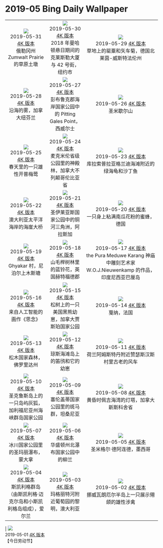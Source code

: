 # 2019-05 Bing Daily Wallpaper

|                                                                                                                                                                                                                                                                                                                                                         |                                                                                                                                                                                                                                                                                                                                                          |                                                                                                                                                                                                                                                                                                                                                                            |
| :-----------------------------------------------------------------------------------------------------------------------------------------------------------------------------------------------------------------------------------------------------------------------------------------------------------------------------------------------------: | :------------------------------------------------------------------------------------------------------------------------------------------------------------------------------------------------------------------------------------------------------------------------------------------------------------------------------------------------------: | :------------------------------------------------------------------------------------------------------------------------------------------------------------------------------------------------------------------------------------------------------------------------------------------------------------------------------------------------------------------------: |
|              ![](https://cn.bing.com/th?id=OHR.ZumwaltPrairie_ZH-CN4572430876_1920x1080.jpg&rf=LaDigue_UHD.jpg&pid=hp&w=480&h=270&rs=1&c=4)<br> 2019-05-31 [4K 版本](https://cn.bing.com/th?id=OHR.ZumwaltPrairie_ZH-CN4572430876_1920x1080.jpg&rf=LaDigue_UHD.jpg&pid=hp&w=3840&h=2160&rs=1&c=4) <br> 俄勒冈州 Zumwalt Prairie 的草原土墩              |     ![](https://cn.bing.com/th?id=OHR.Manhattanhenge_ZH-CN4659585143_1920x1080.jpg&rf=LaDigue_UHD.jpg&pid=hp&w=480&h=270&rs=1&c=4)<br> 2019-05-30 [4K 版本](https://cn.bing.com/th?id=OHR.Manhattanhenge_ZH-CN4659585143_1920x1080.jpg&rf=LaDigue_UHD.jpg&pid=hp&w=3840&h=2160&rs=1&c=4) <br> 2018 年曼哈顿悬日期间的克莱斯勒大厦与 42 号街，纽约市      |                  ![](https://cn.bing.com/th?id=OHR.BlumenwieseNRW_ZH-CN4774429225_1920x1080.jpg&rf=LaDigue_UHD.jpg&pid=hp&w=480&h=270&rs=1&c=4)<br> 2019-05-29 [4K 版本](https://cn.bing.com/th?id=OHR.BlumenwieseNRW_ZH-CN4774429225_1920x1080.jpg&rf=LaDigue_UHD.jpg&pid=hp&w=3840&h=2160&rs=1&c=4) <br> 草地上的罂粟和矢车菊，德国北莱茵-威斯特法伦州                   |
|                           ![](https://cn.bing.com/th?id=OHR.NFLDfog_ZH-CN4846953507_1920x1080.jpg&rf=LaDigue_UHD.jpg&pid=hp&w=480&h=270&rs=1&c=4)<br> 2019-05-28 [4K 版本](https://cn.bing.com/th?id=OHR.NFLDfog_ZH-CN4846953507_1920x1080.jpg&rf=LaDigue_UHD.jpg&pid=hp&w=3840&h=2160&rs=1&c=4) <br> 沿海的雾，加拿大纽芬兰                            | ![](https://cn.bing.com/th?id=OHR.PittingGalesPoint_ZH-CN4893591142_1920x1080.jpg&rf=LaDigue_UHD.jpg&pid=hp&w=480&h=270&rs=1&c=4)<br> 2019-05-27 [4K 版本](https://cn.bing.com/th?id=OHR.PittingGalesPoint_ZH-CN4893591142_1920x1080.jpg&rf=LaDigue_UHD.jpg&pid=hp&w=3840&h=2160&rs=1&c=4) <br> 彭布鲁克郡海岸国家公园中的 Pitting Gales Point，西威尔士 |                                    ![](https://cn.bing.com/th?id=OHR.MarathonduMont_ZH-CN5049722437_1920x1080.jpg&rf=LaDigue_UHD.jpg&pid=hp&w=480&h=270&rs=1&c=4)<br> 2019-05-26 [4K 版本](https://cn.bing.com/th?id=OHR.MarathonduMont_ZH-CN5049722437_1920x1080.jpg&rf=LaDigue_UHD.jpg&pid=hp&w=3840&h=2160&rs=1&c=4) <br> 圣米歇尔山                                    |
|                   ![](https://cn.bing.com/th?id=OHR.CapeMayWarbler_ZH-CN5148312890_1920x1080.jpg&rf=LaDigue_UHD.jpg&pid=hp&w=480&h=270&rs=1&c=4)<br> 2019-05-25 [4K 版本](https://cn.bing.com/th?id=OHR.CapeMayWarbler_ZH-CN5148312890_1920x1080.jpg&rf=LaDigue_UHD.jpg&pid=hp&w=3840&h=2160&rs=1&c=4) <br> 春天里的一只雄性开普梅莺                    |      ![](https://cn.bing.com/th?id=OHR.MacmillanForest_ZH-CN5295176479_1920x1080.jpg&rf=LaDigue_UHD.jpg&pid=hp&w=480&h=270&rs=1&c=4)<br> 2019-05-24 [4K 版本](https://cn.bing.com/th?id=OHR.MacmillanForest_ZH-CN5295176479_1920x1080.jpg&rf=LaDigue_UHD.jpg&pid=hp&w=3840&h=2160&rs=1&c=4) <br> 麦克米伦省级公园里的神殿林，加拿大不列颠哥伦比亚省      |                     ![](https://cn.bing.com/th?id=OHR.CuracaoTurtle_ZH-CN5468901173_1920x1080.jpg&rf=LaDigue_UHD.jpg&pid=hp&w=480&h=270&rs=1&c=4)<br> 2019-05-23 [4K 版本](https://cn.bing.com/th?id=OHR.CuracaoTurtle_ZH-CN5468901173_1920x1080.jpg&rf=LaDigue_UHD.jpg&pid=hp&w=3840&h=2160&rs=1&c=4) <br> 库拉索普拉亚格兰迪海滩附近的绿海龟和沙丁鱼                     |
|                 ![](https://cn.bing.com/th?id=OHR.SeaCliffBridge_ZH-CN5362667487_1920x1080.jpg&rf=LaDigue_UHD.jpg&pid=hp&w=480&h=270&rs=1&c=4)<br> 2019-05-22 [4K 版本](https://cn.bing.com/th?id=OHR.SeaCliffBridge_ZH-CN5362667487_1920x1080.jpg&rf=LaDigue_UHD.jpg&pid=hp&w=3840&h=2160&rs=1&c=4) <br> 澳大利亚太平洋海岸的海崖大桥                  |                  ![](https://cn.bing.com/th?id=OHR.CRDelta_ZH-CN5088201492_1920x1080.jpg&rf=LaDigue_UHD.jpg&pid=hp&w=480&h=270&rs=1&c=4)<br> 2019-05-21 [4K 版本](https://cn.bing.com/th?id=OHR.CRDelta_ZH-CN5088201492_1920x1080.jpg&rf=LaDigue_UHD.jpg&pid=hp&w=3840&h=2160&rs=1&c=4) <br> 圣伊莱亚斯国家公园中的铜河三角洲，阿拉斯加                  |                                ![](https://cn.bing.com/th?id=OHR.BeeWeek_ZH-CN4917222816_1920x1080.jpg&rf=LaDigue_UHD.jpg&pid=hp&w=480&h=270&rs=1&c=4)<br> 2019-05-20 [4K 版本](https://cn.bing.com/th?id=OHR.BeeWeek_ZH-CN4917222816_1920x1080.jpg&rf=LaDigue_UHD.jpg&pid=hp&w=3840&h=2160&rs=1&c=4) <br> 一只身上粘满南瓜花粉的蜜蜂，德国                                |
|                         ![](https://cn.bing.com/th?id=OHR.Ghyakar_ZH-CN4631836915_1920x1080.jpg&rf=LaDigue_UHD.jpg&pid=hp&w=480&h=270&rs=1&c=4)<br> 2019-05-19 [4K 版本](https://cn.bing.com/th?id=OHR.Ghyakar_ZH-CN4631836915_1920x1080.jpg&rf=LaDigue_UHD.jpg&pid=hp&w=3840&h=2160&rs=1&c=4) <br> Ghyakar 村，尼泊尔上木斯塘                          |               ![](https://cn.bing.com/th?id=OHR.BluebellBeech_ZH-CN8269343251_1920x1080.jpg&rf=LaDigue_UHD.jpg&pid=hp&w=480&h=270&rs=1&c=4)<br> 2019-05-18 [4K 版本](https://cn.bing.com/th?id=OHR.BluebellBeech_ZH-CN8269343251_1920x1080.jpg&rf=LaDigue_UHD.jpg&pid=hp&w=3840&h=2160&rs=1&c=4) <br> 山毛榉树林里的蓝铃花，英国赫特福德郡               | ![](https://cn.bing.com/th?id=OHR.BicycleRelief_ZH-CN4483533362_1920x1080.jpg&rf=LaDigue_UHD.jpg&pid=hp&w=480&h=270&rs=1&c=4)<br> 2019-05-17 [4K 版本](https://cn.bing.com/th?id=OHR.BicycleRelief_ZH-CN4483533362_1920x1080.jpg&rf=LaDigue_UHD.jpg&pid=hp&w=3840&h=2160&rs=1&c=4) <br> the Pura Meduwe Karang 神庙中雕刻艺术家 W.O.J.Nieuwenkamp 的作品，印度尼西亚巴厘岛 |
|                 ![](https://cn.bing.com/th?id=OHR.xiaoicepainting_ZH-CN8581660984_1920x1080.jpg&rf=LaDigue_UHD.jpg&pid=hp&w=480&h=270&rs=1&c=4)<br> 2019-05-16 [4K 版本](https://cn.bing.com/th?id=OHR.xiaoicepainting_ZH-CN8581660984_1920x1080.jpg&rf=LaDigue_UHD.jpg&pid=hp&w=3840&h=2160&rs=1&c=4) <br> 来自人工智能的画作《思念》                  |              ![](https://cn.bing.com/th?id=OHR.JasperCub_ZH-CN4314891686_1920x1080.jpg&rf=LaDigue_UHD.jpg&pid=hp&w=480&h=270&rs=1&c=4)<br> 2019-05-15 [4K 版本](https://cn.bing.com/th?id=OHR.JasperCub_ZH-CN4314891686_1920x1080.jpg&rf=LaDigue_UHD.jpg&pid=hp&w=3840&h=2160&rs=1&c=4) <br> 松树上的一只美国黑熊幼崽，加拿大贾斯珀国家公园              |                                        ![](https://cn.bing.com/th?id=OHR.BlueCannes_ZH-CN1811852585_1920x1080.jpg&rf=LaDigue_UHD.jpg&pid=hp&w=480&h=270&rs=1&c=4)<br> 2019-05-14 [4K 版本](https://cn.bing.com/th?id=OHR.BlueCannes_ZH-CN1811852585_1920x1080.jpg&rf=LaDigue_UHD.jpg&pid=hp&w=3840&h=2160&rs=1&c=4) <br> 戛纳，法国                                        |
|                        ![](https://cn.bing.com/th?id=OHR.PineLogSP_ZH-CN1105763820_1920x1080.jpg&rf=LaDigue_UHD.jpg&pid=hp&w=480&h=270&rs=1&c=4)<br> 2019-05-13 [4K 版本](https://cn.bing.com/th?id=OHR.PineLogSP_ZH-CN1105763820_1920x1080.jpg&rf=LaDigue_UHD.jpg&pid=hp&w=3840&h=2160&rs=1&c=4) <br> 松木国家森林，佛罗里达州                         |                    ![](https://cn.bing.com/th?id=OHR.PipingPlover_ZH-CN0992806167_1920x1080.jpg&rf=LaDigue_UHD.jpg&pid=hp&w=480&h=270&rs=1&c=4)<br> 2019-05-12 [4K 版本](https://cn.bing.com/th?id=OHR.PipingPlover_ZH-CN0992806167_1920x1080.jpg&rf=LaDigue_UHD.jpg&pid=hp&w=3840&h=2160&rs=1&c=4) <br> 琼斯海滩岛上的笛鸻和它的幼崽                    |                      ![](https://cn.bing.com/th?id=OHR.ZaanseSchans_ZH-CN5665496862_1920x1080.jpg&rf=LaDigue_UHD.jpg&pid=hp&w=480&h=270&rs=1&c=4)<br> 2019-05-11 [4K 版本](https://cn.bing.com/th?id=OHR.ZaanseSchans_ZH-CN5665496862_1920x1080.jpg&rf=LaDigue_UHD.jpg&pid=hp&w=3840&h=2160&rs=1&c=4) <br> 荷兰阿姆斯特丹附近赞瑟斯汉斯村里古老的风车                      |
| ![](https://cn.bing.com/th?id=OHR.ChannelIslandFox_ZH-CN5568101953_1920x1080.jpg&rf=LaDigue_UHD.jpg&pid=hp&w=480&h=270&rs=1&c=4)<br> 2019-05-10 [4K 版本](https://cn.bing.com/th?id=OHR.ChannelIslandFox_ZH-CN5568101953_1920x1080.jpg&rf=LaDigue_UHD.jpg&pid=hp&w=3840&h=2160&rs=1&c=4) <br> 圣克鲁斯岛上的一只岛屿灰狐，加利福尼亚州海峡群岛国家公园  |              ![](https://cn.bing.com/th?id=OHR.SerengetiZebra_ZH-CN9007197602_1920x1080.jpg&rf=LaDigue_UHD.jpg&pid=hp&w=480&h=270&rs=1&c=4)<br> 2019-05-09 [4K 版本](https://cn.bing.com/th?id=OHR.SerengetiZebra_ZH-CN9007197602_1920x1080.jpg&rf=LaDigue_UHD.jpg&pid=hp&w=3840&h=2160&rs=1&c=4) <br> 塞伦盖蒂国家公园里的斑马群，坦桑尼亚              |                        ![](https://cn.bing.com/th?id=OHR.LightHouseNS_ZH-CN9060766128_1920x1080.jpg&rf=LaDigue_UHD.jpg&pid=hp&w=480&h=270&rs=1&c=4)<br> 2019-05-08 [4K 版本](https://cn.bing.com/th?id=OHR.LightHouseNS_ZH-CN9060766128_1920x1080.jpg&rf=LaDigue_UHD.jpg&pid=hp&w=3840&h=2160&rs=1&c=4) <br> 黄昏时佩吉海湾的灯塔，加拿大新斯科舍省                        |
|                 ![](https://cn.bing.com/th?id=OHR.StMaryFalls_ZH-CN8917284967_1920x1080.jpg&rf=LaDigue_UHD.jpg&pid=hp&w=480&h=270&rs=1&c=4)<br> 2019-05-07 [4K 版本](https://cn.bing.com/th?id=OHR.StMaryFalls_ZH-CN8917284967_1920x1080.jpg&rf=LaDigue_UHD.jpg&pid=hp&w=3840&h=2160&rs=1&c=4) <br> 冰川国家公园里的圣玛丽瀑布，蒙大拿                  |                     ![](https://cn.bing.com/th?id=OHR.NCFireweed_ZH-CN8827671063_1920x1080.jpg&rf=LaDigue_UHD.jpg&pid=hp&w=480&h=270&rs=1&c=4)<br> 2019-05-06 [4K 版本](https://cn.bing.com/th?id=OHR.NCFireweed_ZH-CN8827671063_1920x1080.jpg&rf=LaDigue_UHD.jpg&pid=hp&w=3840&h=2160&rs=1&c=4) <br> 华盛顿州北瀑布国家公园中的柳兰                     |                   ![](https://cn.bing.com/th?id=OHR.AmericanCulturalCapital_ZH-CN8717487767_1920x1080.jpg&rf=LaDigue_UHD.jpg&pid=hp&w=480&h=270&rs=1&c=4)<br> 2019-05-05 [4K 版本](https://cn.bing.com/th?id=OHR.AmericanCulturalCapital_ZH-CN8717487767_1920x1080.jpg&rf=LaDigue_UHD.jpg&pid=hp&w=3840&h=2160&rs=1&c=4) <br> 圣米格尔·德阿连德，墨西哥                    |
| ![](https://cn.bing.com/th?id=OHR.SkelligMichael_ZH-CN8635121409_1920x1080.jpg&rf=LaDigue_UHD.jpg&pid=hp&w=480&h=270&rs=1&c=4)<br> 2019-05-04 [4K 版本](https://cn.bing.com/th?id=OHR.SkelligMichael_ZH-CN8635121409_1920x1080.jpg&rf=LaDigue_UHD.jpg&pid=hp&w=3840&h=2160&rs=1&c=4) <br> 斯凯利格群岛（由斯凯利格·迈克尔岛和小斯凯利格岛组成），爱尔兰 |      ![](https://cn.bing.com/th?id=OHR.MargaretRiverVineyards_ZH-CN8547374435_1920x1080.jpg&rf=LaDigue_UHD.jpg&pid=hp&w=480&h=270&rs=1&c=4)<br> 2019-05-03 [4K 版本](https://cn.bing.com/th?id=OHR.MargaretRiverVineyards_ZH-CN8547374435_1920x1080.jpg&rf=LaDigue_UHD.jpg&pid=hp&w=3840&h=2160&rs=1&c=4) <br> 玛格丽特河附近葡萄园的黎明，澳大利亚      |                            ![](https://cn.bing.com/th?id=OHR.RuffLek_ZH-CN8485019267_1920x1080.jpg&rf=LaDigue_UHD.jpg&pid=hp&w=480&h=270&rs=1&c=4)<br> 2019-05-02 [4K 版本](https://cn.bing.com/th?id=OHR.RuffLek_ZH-CN8485019267_1920x1080.jpg&rf=LaDigue_UHD.jpg&pid=hp&w=3840&h=2160&rs=1&c=4) <br> 挪威瓦朗厄尔半岛上一只展示翎颌的雄性涉禽                            |

| ![](https://cn.bing.com/th?id=OHR.may1_ZH-CN8582006115_1920x1080.jpg&rf=LaDigue_UHD.jpg&pid=hp&w=480&h=270&rs=1&c=4)<br> 2019-05-01 [4K 版本](https://cn.bing.com/th?id=OHR.may1_ZH-CN8582006115_1920x1080.jpg&rf=LaDigue_UHD.jpg&pid=hp&w=3840&h=2160&rs=1&c=4) <br> 【今日劳动节】
